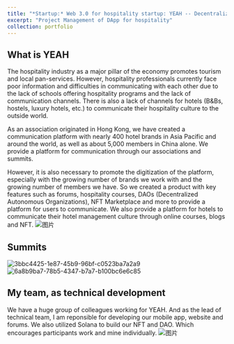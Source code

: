 ```yaml
---
title: "*Startup:* Web 3.0 for hospitality startup: YEAH -- Decentralized Application for Hospitality"
excerpt: "Project Management of DApp for hospitality"
collection: portfolio
---
```

## What is YEAH
The hospitality industry  as a major pillar of the economy promotes tourism and local pan-services. However, hospitality professionals currently face poor information and difficulties in communicating with each other due to the lack of schools offering hospitality programs and the lack of communication channels. There is also a lack of channels for hotels (B&Bs, hostels, luxury hotels, etc.) to communicate their hospitality culture to the outside world.

As an association originated in Hong Kong, we have created a communication platform with nearly 400 hotel brands in Asia Pacific and around the world, as well as about 5,000 members in China alone. We provide a platform for communication through our associations and summits.

However, it is also necessary to promote the digitization of the platform, especially with the growing number of brands we work with and the growing number of members we have. So we created a product with key features such as forums, hospitality courses, DAOs (Decentralized Autonomous Organizations), NFT Marketplace and more to provide a platform for users to communicate. We also provide a platform for hotels to communicate their hotel management culture through online courses, blogs and NFT.
![图片](https://github.com/user-attachments/assets/348d0141-e5e8-4945-943c-712079c1d8a8)

## Summits
![3bbc4425-1e87-45b9-96bf-c0523ba7a2a9](https://github.com/user-attachments/assets/f563f88e-9a66-4b9f-ad02-205217626352)
![6a8b9ba7-78b5-4347-b7a7-b100bc6e6c85](https://github.com/user-attachments/assets/3d5dd51e-5d01-4783-9cda-414bac922315)

## My team, as technical development
We have a huge group of colleagues working for YEAH. And as the lead of technical team, I am reponsible for developing our mobile app, website and forums. We also utilized Solana to build our NFT and DAO. Which encourages participants work and mine individually.
![图片](https://github.com/user-attachments/assets/ea4a550c-5152-4059-8738-532d3da66054)
